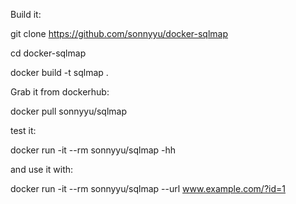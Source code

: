 Build it:

git clone https://github.com/sonnyyu/docker-sqlmap

cd docker-sqlmap

docker build -t sqlmap .

Grab it from dockerhub:

docker pull sonnyyu/sqlmap

test it:

docker run -it --rm sonnyyu/sqlmap -hh

and use it with:

docker run -it --rm sonnyyu/sqlmap --url www.example.com/?id=1


